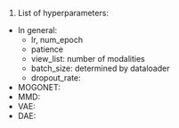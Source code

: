 1. List of hyperparameters:
- In general:
    + lr, num_epoch
    + patience 
    + view_list: number of modalities
    + batch_size: determined by dataloader
    + dropout_rate: 
- MOGONET:
- MMD:
- VAE:
- DAE:

